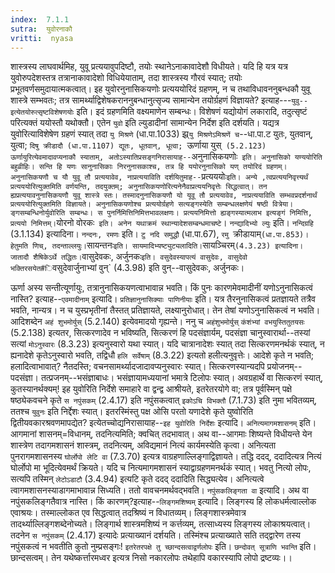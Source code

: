 ```yaml
---
index:  7.1.1
sutra:  युवोरनाकौ
vritti:  nyasa
---
```


शास्त्रस्य लाघवार्थमिह, युवू प्रत्ययावुपदिष्टौ, तयोः स्थानेऽनाकावादेशौ विधीयते। यदि हि यत्र यत्र युवोरुपदेशस्तत्र तत्रानाकावादेशो विधियेयाताम्, तदा शास्त्रस्य गौरवं स्यात्; तयोः प्रभूतवर्णसमुदायात्मकत्वात्। इह युवोरनुनासिकयणोः प्रत्यययोरिदं ग्रहणम्, न च तथाविधावननुबन्धकौ युवू शास्त्रे सम्भवतः; तत्र सामर्थ्याद्विशेषकराननुबन्धानुत्सृज्य सामान्येन तयोर्ग्रहणं विज्ञायते? इत्याह---`युवु--इत्येतयोरुत्सृष्टविशेषणयोः` इति। इदं ग्रहणमिति वक्ष्यमाणेन सम्बन्धः। विशेषणं यद्योयोगं लकारादि, तदुत्सृष्टं परित्यक्तं ययोस्तौ यथोक्तौ। एतेन `युवो` इति ल्युडादीनां सामान्येन निर्देश इति दर्शयति। यद्यत्र युवोरित्याविशेषेण ग्रहणं स्यात् तदा `यु मिश्रणे` (धा.पा.1033) झ्र्`यु मिश्रणेऽमिश्रणें च`--धा.पा.ट युतः, युतवान्, युत्वा; `दिषु क्रीडादौ (धा.पा.1107) द्यूतः, धूतवान्, धूत्वा; `ऊर्णाया युस्` (5.2.123) ऊर्णायुरित्येवमादावप्यनाकौ स्याताम्, अतोऽस्यातिप्रसङ्गनिरासायाह--`अनुनासिकयणोः` इति। अनुनासिको यण्ययोरिति बहुव्रीहिः। सन्ति हि यणः सानुनासिकाः निरनुनासकाश्च, तत्र हि ययोरनुनासिको यण् तयोरिदं ग्रहणम्। अनुनासिकयणौ च यौ युवू तौ प्रत्ययावेव, नाप्रत्ययाविति दर्शयितुमाह--`प्रत्यययोः` इति। अन्ये ,त्वप्रत्ययनिवृत्त्यर्थं प्रत्यययोरित्युक्तमिति वर्णयन्ति, तदयुक्तम्; अनुनासिकयणोरित्यनेनैवाप्रत्ययनिवृत्तेः सिद्धत्वात्। तन ह्यप्रत्ययावनुनासिकयणौ युवू शास्त्रे स्तः। तस्मादनुनासिकयणौ यो यूवू तौ प्रत्ययावेव, नाप्रत्ययाविति सम्भवप्रदर्शनार्थं प्रत्यययोरित्युक्तमिति विज्ञायते। अनुनासिकयणोश्च प्रत्ययोर्ग्रहणे सत्यङ्गस्येति सम्बन्धलक्षणेयं षष्ठी वित्रेया। ङ्गसम्बन्धिनोर्युवोरिति सम्बन्धः। स पुनर्निमित्तिनिमित्तभावलक्षणः। प्रत्ययनिमित्तो ह्यङ्गस्यात्मलाभ इत्यङ्गं निमित्ति, प्रत्ययो निमित्तम्। `योरनो वोरकः` इति। अनेन यथाक्रमं स्थान्यादेशसम्बन्धमाचष्टे`। `नन्द्यादिभ्यो ल्युः` इति। `नन्दिग्रहि` (3.1.134) इत्यादिना। `नन्दनः, रमणः` इति। `टु नदि समुद्धौ` (धा.पा.67), `रमु `क्रीडायाम्` (धा.पा.853)। हेतुमति णिच्, तदन्ताल्लयुः। `सायन्तनः` इति। सायमादिभ्यष्ट्युट्यलादिति। `सायञ्चिरम्` (4.3.23) इत्यादिना। जातादौ शैषिकेऽर्थे तद्धितः। `वासुदेवकः, अर्जुनकः` इति। वसुदेवस्यापत्यं वासुदेवः, वासुदेवो भक्तिरसयेत#ि `वसुदेवार्जुनाभ्यां वुन्` (4.3.98) इति वुन्--वासुदेवकः, अर्जुनकः।

ऊर्णा अस्य सन्तीत्यूर्णायुः, तत्रानुनासिकयणत्वाभावान्न भवति। किं पुनः कारणमेवमादीनीं यणोऽनुनासिकत्वं नास्ति? इत्याह--`एवमादीनाम्` इत्यादि। `प्रतिज्ञानुनासिक्याः पाणिनीयाः` इति। यत्र तैरनुनासिकत्वं प्रतज्ञायते तत्रैव भवति, नान्यत्र। न च युस्प्रभृतीनां तैस्तत् प्रतिज्ञायते, लक्ष्यानुरोधात्। तेन तेषां यणोऽनुनासिकत्वं न भवति। आदिशब्देन `अहं शुभमोर्युस्` (5.2.140) इत्येवमादयो गृह्यन्ते। ननु च `अहंशुभमोर्युस्` `कंशंभ्यां वभयुस्तितुतयसः` (5.2.138) इत्यतर, सित्करणादेव न भविष्यति, सित्करणं हि पदसंज्ञार्यम्, पदसंज्ञा चानुस्वारार्था--तस्यां सत्यां `मोऽनुस्वारः` (8.3.23) इत्यनुस्वारो यथा स्यात्। यदि चात्रानादेशः स्यात् तदा सित्करणमनर्थकं स्यात्, न ह्यनादेशे कृतेऽनुस्वारो भवति, तद्विधौ `हलि सर्वेषाम्` (8.3.22) इत्यतो हलीत्यनुवृत्तेः। आदेशे कृते न भवति; हलादित्वाभावात्? नैतदस्ति; वचनसामर्थ्यादजादावप्यनुस्वारः स्यात्। सित्करणस्यान्यदपि प्रयोजनम्--पदसंज्ञा। तत्प्रजनम्--भसंज्ञाबाधः। भसंज्ञायामध्ययानां भमात्रे टिलोपः स्यात्। अवग्रहार्थे वा सित्करणं स्यात्, कुतस्यानर्थक्यम्!
इह युवोरिति निर्देशे समाहारे वा द्वन्द्व आश्रीयते, इतरेतरयोगे वा; तत्र पूर्वस्मिन् पक्षे षष्ठ्येकवचने कृते `स नपुंसकम्` (2.4.17) इति नपुंसकत्वात् `इकोऽचि विभक्तौ` (7.1.73) इति नुमा भवितव्यम्, ततश्च `युवुनः` इति निर्द्देशः स्यात्। इतरस्मिंस्तु पक्ष ओसि परतो यणादेशे कृते युष्वोरिति द्वितीयवकारश्रवणमापद्येत? इत्येतच्चोद्यनिरासायाह--`इह युवोरिति निर्देशः` इत्यादि। `अनित्यमागमशासनम्` इति। आगमानां शासनम्=विधानम्, तदनित्यमिति; क्वचित् तदभावात्। अथ वा--आगमाः शिष्यन्ते विधीयन्ते येन शास्त्रेण तदागमशासनं शास्त्रम्, तदनित्यम्, अविद्यमानं नित्यं कार्यमस्येति कृत्वा। अनित्यता पुनरागमशासनस्य `घोर्लोपो लेटि वा` (7.3.70) इत्यत्र वाग्रहणाल्लिङ्गाद्विज्ञायते। तद्धि ददद्, ददादित्यत्र नित्यं घोर्लोपो मा भूदित्येवमर्थं क्रियते। यदि च नित्यमागमशासनं स्याद्वाग्रहणमनर्थकं स्यात्। भवतु नित्यो लोपः, सत्यपि तस्मिन् `लेटोऽडाटौ` (3.4.94) इत्यटि कृते ददद् ददादिति सिद्ध्यत्येव। अनित्यत्वे त्वागमशासनस्याडागमाभावान्न सिध्यति। ततो वावचनमर्थवद्भवति।
`नपुंसकलिङ्गता वा` इत्यादि। अथ वा नपुंसकलिङ्गतैवात्र नास्ति। किं कारणम्?इत्याह--`लिङ्गमशिष्यम्` इत्यादि। लिङ्गस्य हि लोकधर्मत्वाल्लोक एवाश्रयः। तस्माल्लोकत एव सिद्धत्वात् तदश्रिष्यं न विधातव्यम्। लिङ्गशास्त्रमेवात्र तादर्थ्याल्लिङ्गशब्देनोच्यते। लिङ्गार्थ शास्त्रमशिष्यं न कर्त्तव्यम्, तत्साध्यस्य लिङ्गस्य लोकाश्रयत्वात्। तदनेन `स नपुंसकम्` (2.4.17) इत्यादेः प्रत्याख्यानं दर्शयति। तस्मिंश्च प्रत्याख्याते सति तद्द्वारेण तस्य नपुंसकत्वं न भवतीति कुतो नुम्प्रसङ्गः! `इतरेतरपक्षे तु च्छान्दसत्वाद्वर्णलोपः` इति। `छन्दोवत् सूत्राणि भवन्ति` इति। छान्दसत्वम्। तेन यथेष्कर्त्तारमध्वर इत्यत्र निसो नकारलोपः तथेहापि वकारस्यापि लोपो द्रष्टव्यः।।

